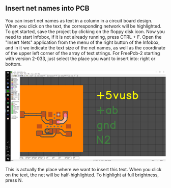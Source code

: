 ## Insert net names into PCB

You can insert net names as text in a column in a circuit board design. When you click on the text, the corresponding network will be highlighted. To get started, save the project by clicking on the floppy disk icon. Now you need to start Infobox, if it is not already running, press CTRL + F. Open the "Insert Nets" application from the menu of the right button of the Infobox, and in it we indicate the text size of the  net names, as well as the coordinate of the upper left corner of the array of text strings. For FreePcb-2 starting with version 2-033, just select the place you want to insert into: right or bottom.

![Insert net names into PCB](pictures/insert_nets.png)

This is actually the place where we want to insert this text. When you click on the text, the net will be half-highlighted. To highlight at full brightness, press N.

